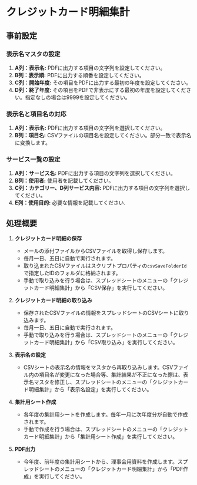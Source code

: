 # クレジットカード明細集計

## 事前設定

### 表示名マスタの設定

1. **A列：表示名:** PDFに出力する項目の文字列を設定してください。
2. **B列：表示順:** PDFに出力する順番を設定してください。
3. **C列：開始年度:** その項目をPDFに出力する最初の年度を設定してください。
4. **D列：終了年度:** その項目をPDFで非表示にする最初の年度を設定してください。指定なしの場合は9999を設定してください。

### 表示名と項目名の対応

1. **A列：表示名:** PDFに出力する項目の文字列を選択してください。
2. **B列：項目名:** CSVファイルの項目名を設定してください。部分一致で表示名に変換します。

### サービス一覧の設定

1. **A列：サービス名:** PDFに出力する項目の文字列を選択してください。
2. **B列：使用者:** 使用者を記載してください。
3. **C列：カテゴリー、D列サービス内容:** PDFに出力する項目の文字列を選択してください。
4. **E列：使用目的:** 必要な情報を記載してください.

## 処理概要

1. **クレジットカード明細の保存**

   - メールの添付ファイルからCSVファイルを取得し保存します。
   - 毎月一日、五日に自動で実行されます。
   - 取り込まれたCSVファイルはスクリプトプロパティの`csvSaveFolderId`で指定したIDのフォルダに格納されます。
   - 手動で取り込みを行う場合は、スプレッドシートのメニューの「クレジットカード明細集計」から「CSV保存」を実行してください。

2. **クレジットカード明細の取り込み**

   - 保存されたCSVファイルの情報をスプレッドシートのCSVシートに取り込みます。
   - 毎月一日、五日に自動で実行されます。
   - 手動で取り込みを行う場合は、スプレッドシートのメニューの「クレジットカード明細集計」から「CSV取り込み」を実行してください。

3. **表示名の設定**

   - CSVシートの表示名の情報をマスタから再取り込みします。CSVファイル内の項目名が変更になった場合等、集計結果が不正になった際は、表示名マスタを修正し、スプレッドシートのメニューの「クレジットカード明細集計」から「表示名設定」を実行してください。

4. **集計用シート作成**

   - 各年度の集計用シートを作成します。毎年一月に次年度分が自動で作成されます。
   - 手動で作成を行う場合は、スプレッドシートのメニューの「クレジットカード明細集計」から「集計用シート作成」を実行してください。

5. **PDF出力**
   - 今年度、前年度の集計用シートから、理事会用資料を作成します。スプレッドシートのメニューの「クレジットカード明細集計」から「PDF作成」を実行してください。
